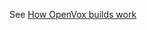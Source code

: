See [How OpenVox builds work](https://github.com/OpenVoxProject/planning/wiki/How-OpenVox-builds-work)

